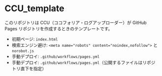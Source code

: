 # CCU_template

このリポジトリは CCU（ココフォリア・ログアップローダー）が
GitHub Pages リポジトリを作成するときのテンプレートです。

- 初期ページ: `index.html`  
- 検索エンジン避け: `<meta name="robots" content="noindex,nofollow">` と `norobot.js`  
- 手動デプロイ: `.github/workflows/pages.yml`
- 手動デプロイ: `.github/workflows/pages.yml`（公開するファイルはリポジトリ直下を指定）
